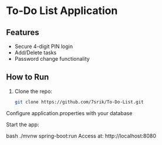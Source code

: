 # To-Do List Application


## Features
- Secure 4-digit PIN login
- Add/Delete tasks
- Password change functionality

## How to Run
1. Clone the repo:
   ```bash
   git clone https://github.com/7srik/To-Do-List.git
Configure application.properties with your database

Start the app:

bash
./mvnw spring-boot:run
Access at: http://localhost:8080
